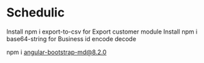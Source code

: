 # Schedulic
Install npm i export-to-csv for Export customer module
Install npm i base64-string for Business id encode decode



npm i angular-bootstrap-md@8.2.0
